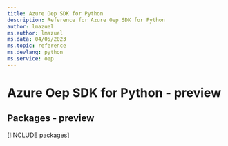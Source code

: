 ```yaml
---
title: Azure Oep SDK for Python
description: Reference for Azure Oep SDK for Python
author: lmazuel
ms.author: lmazuel
ms.data: 04/05/2023
ms.topic: reference
ms.devlang: python
ms.service: oep
---
```

# Azure Oep SDK for Python - preview
## Packages - preview
[!INCLUDE [packages](oep-index.md)]